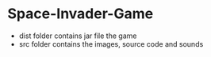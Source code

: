 # Space-Invader-Game
- dist folder contains jar file the game
- src folder contains the images, source code and sounds
